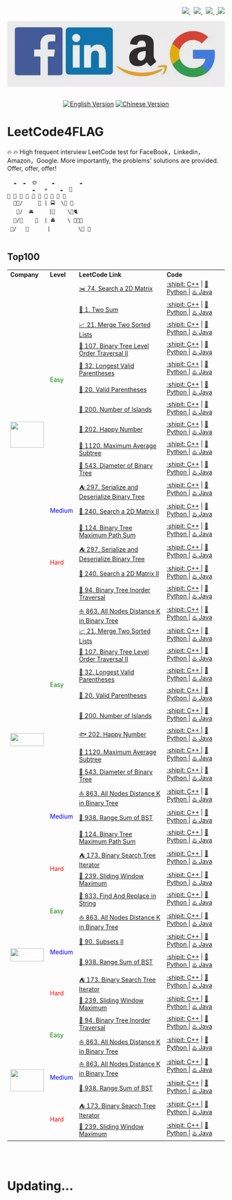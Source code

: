 <p align="right">
	<a class="ai-header-badge" target="_blank" href="https://github.com/madewithml/basics">
	     <img class="ai-header-badge-img" src="https://img.shields.io/github/stars/madewithml/basics.svg?style=social&label=Star">
	</a>&nbsp;
	<a class="ai-header-badge" target="_blank" href="https://linkedin.com/in/wei-zhang-647b29133/">
	      <img src="https://img.shields.io/badge/style--5eba00.svg?label=LinkedIn&logo=linkedin&style=social">
	</a>&nbsp;
	<a class="ai-header-badge" target="_blank" href="https://www.kaggle.com/yidazhang07">
	       <img class="ai-header-badge-img" src="https://img.shields.io/badge/style--5eba00.svg?label=Kaggle&logo=kaggle&style=social">
	</a>
	&nbsp;<a class="ai-header-badge" target="_blank" href="https://www.zhihu.com/people/MaiweiE-com/posts">
	       <img class="ai-header-badge-img" src="https://img.shields.io/badge/style--5eba00.svg?label=Zhihu&logo=zhihu&style=social">
	</a>
</p>

<div align="center">
  <img align="center" src="FLAG.jpg">
  <br><br>
  <p align="center">
  <a href="https://github.com/Charmve/LeetCode4FLAG/blob/master/README.md"><img src="https://img.shields.io/badge/language-English-green" alt="English Version"></a>
  <a href="https://github.com/Charmve/LeetCode4FLAG/blob/master/ReadmeChinese.md"><img src="https://img.shields.io/badge/language-Chinese-red" alt="Chinese Version"></a>
  </p>
</div>

# LeetCode4FLAG

🔥 🔥 High frequent interview LeetCode test for FaceBook，Linkedin，Amazon，Google. More importantly, the problems' solutions are provided. Offer, offer, offer!

```
  ☁️  ☁️  🌞　   ☁️        ☁️　　
        ☁️   ✈️    ☁️  🚁
🏡 🏫 🏢 🏣 🏥 🏦 🏪 🏩 🏨 🏬
  👫🌲/     🚶‍ | 🚍  \🌳 🍃
   🌱/  🚘     |🏃‍    \🌼🐈
  🌳/🐢    🛵  | 🚔    \ 💐💃🕺
 🌴/   🚖      |         \🌲 👫
 
```


## Top100

<table class="table table-striped table-bordered table-vcenter">
    <tbody class=top100-algorithm-table-content>
    <tr>
	    <td>
	    <strong>Company</strong>
	    </td>
	    <td>
	    <strong>Level</strong>
	    </td>
	    <td>
	    <strong>LeetCode Link</strong>
	    </td>
	    <td>
	    <strong>Code</strong>
	    </td>
	</tr>
	<tr>
        <td colspan="1" rowspan="17" class="top100-algorithm-table-points ai-orange-link">
        <br>
        <a class="ai-header-badge" target="_blank" href="https://www.zhihu.com/people/MaiweiE-com/posts">
       <img class="ai-header-badge-img" src="https://timgsa.baidu.com/timg?image&quality=80&size=b9999_10000&sec=1602657666017&di=ebfa7ce509e08a3613cb09cf99182755&imgtype=0&src=http%3A%2F%2Fcn.toluna.com%2Fdpolls_images%2F2017%2F11%2F14%2F7410f15e-6237-4078-aa4a-efce7962f66f_x400.jpg" width="78" height="60">
        </td>
        <td colspan="1" rowspan="10" class="top100-algorithm-table-points ai-orange-link">
        <font color = green>Easy</font>
        </td>
        <td><a href="https://github.com/Charmve/LeetCode4FLAG/tree/main/74.%20Search%20a%202D%20Matrix">✂️ 74. Search a 2D Matrix</a></td>
        <td>
	<div>
	  <a href="https://github.com/Charmve/LeetCode4FLAG/tree/main/74.%20Search%20a%202D%20Matrix/74_search-a-2d-matrix.cpp">:shipit: C++</a> | 
	  <a href="https://github.com/Charmve/LeetCode4FLAG/tree/main/74.%20Search%20a%202D%20Matrix/74_search-a-2d-matrix.py">🐍 Python </a> | 
	  <a href="https://github.com/Charmve/LeetCode4FLAG/tree/main/74.%20Search%20a%202D%20Matrix/74_search-a-2d-matrix.java">♨️ Java </a>
	</div>
    </td>
    </tr>
    <tr>
        <td><a href="https://github.com/Charmve/LeetCode4FLAG/tree/main/1.%20Two%20Sum">🐼 1. Two Sum</a></td>
        <td>
	<div>
	  <a href="https://github.com/Charmve/LeetCode4FLAG/tree/main/1.%20Two%20Sum/1_two-sum.cpp">:shipit: C++</a> | 
	  <a href="https://github.com/Charmve/LeetCode4FLAG/tree/main/1.%20Two%20Sum/1_two-sum.py">🐍 Python </a> | 
	  <a href="https://github.com/Charmve/LeetCode4FLAG/tree/main/1.%20Two%20Sum/1_two-sum.java">♨️ Java </a>
	</div>
    </td>
    </tr>
    <tr>
        <td><a href="https://github.com/Charmve/LeetCode4FLAG/tree/main/21.%20Merge%20Two%20Sorted%20Lists">📈 21. Merge Two Sorted Lists</a>
        </td>
                <td>
	<div>
	  <a href="https://github.com/Charmve/LeetCode4FLAG/blob/main/21.%20Merge%20Two%20Sorted%20Lists/21_merge-two-sorted-lists.cpp">:shipit: C++</a> | 
	  <a href="https://github.com/Charmve/LeetCode4FLAG/blob/main/21.%20Merge%20Two%20Sorted%20Lists/21_merge-two-sorted-lists.py">🐍 Python </a> | 
	  <a href="https://github.com/Charmve/LeetCode4FLAG/blob/main/21.%20Merge%20Two%20Sorted%20Lists/21_merge-two-sorted-lists.java">♨️ Java </a>
	</div>
    </td>
    </tr>
    <tr>
    <td>
        <a href="https://github.com/Charmve/LeetCode4FLAG/tree/main/107.%20Binary%20Tree%20Level%20Order%20Traversal%20II">🔎 107. Binary Tree Level Order Traversal II</a>
    </td>
    <td>
        <div>
	  <a href="https://github.com/Charmve/LeetCode4FLAG/tree/main/107.%20Binary%20Tree%20Level%20Order%20Traversal%20II/107_binary-tree-level-order-traversal-ii.cpp">:shipit: C++</a> | 
	  <a href="https://github.com/Charmve/LeetCode4FLAG/tree/main/107.%20Binary%20Tree%20Level%20Order%20Traversal%20II/107_binary-tree-level-order-traversal-ii.py">🐍 Python </a> | 
	  <a href="https://github.com/Charmve/LeetCode4FLAG/tree/main/107.%20Binary%20Tree%20Level%20Order%20Traversal%20II/107_binary-tree-level-order-traversal-ii.java">♨️ Java </a>
	</div>
    </td>
    </tr>
    <tr>
        <td>
            <a href="https://github.com/Charmve/LeetCode4FLAG/tree/main/32.%20Longest%20Valid%20Parentheses">👑 32. Longest Valid Parentheses</a>
        </td>
        <td>
        <div>
	  <a href="https://github.com/Charmve/LeetCode4FLAG/tree/main/32.%20Longest%20Valid%20Parentheses/32_longest-valid-parentheses.cpp">:shipit: C++</a> | 
	  <a href="https://github.com/Charmve/LeetCode4FLAG/tree/main/32.%20Longest%20Valid%20Parentheses/32_longest-valid-parentheses.py">🐍 Python </a> | 
	  <a href="https://github.com/Charmve/LeetCode4FLAG/tree/main/32.%20Longest%20Valid%20Parentheses/32_longest-valid-parentheses.java">♨️ Java </a>
	</div>
    </td>
    </tr>
        <tr>
        <td>
            <a href="https://github.com/Charmve/LeetCode4FLAG/tree/main/20.%20Valid%20Parentheses">🎡 20. Valid Parentheses</a>
        </td>
        <td>
        <div>
	  <a href="https://github.com/Charmve/LeetCode4FLAG/tree/main/20.%20Valid%20Parentheses/20_valid-parentheses.cpp">:shipit: C++</a> | 
	  <a href="https://github.com/Charmve/LeetCode4FLAG/tree/main/20.%20Valid%20Parentheses/20_valid-parentheses.py">🐍 Python </a> | 
	  <a href="https://github.com/Charmve/LeetCode4FLAG/tree/main/20.%20Valid%20Parentheses/20_valid-parentheses.java">♨️ Java </a>
	</div>
    </td>
    </tr>
    <tr>
        <td><a href="https://github.com/Charmve/LeetCode4FLAG/tree/main/200.%20Number%20of%20Islands">🌄 200. Number of Islands</a></td>
        <td>
        <div>
	  <a href="https://github.com/Charmve/LeetCode4FLAG/tree/main/200.%20Number%20of%20Islands/200_number-of-islands.cpp">:shipit: C++</a> | 
	  <a href="https://github.com/Charmve/LeetCode4FLAG/tree/main/200.%20Number%20of%20Islands/200_number-of-islands.py">🐍 Python </a> | 
	  <a href="https://github.com/Charmve/LeetCode4FLAG/tree/main/200.%20Number%20of%20Islands/200_number-of-islands.java">♨️ Java </a>
	</div>
    </td>
    </tr>
    <tr>
        <td><a href="https://github.com/Charmve/LeetCode4FLAG/tree/main/202.%20Happy%20Number">🐋 202. Happy Number</a></td>
        <td>
        <div>
	  <a href="https://github.com/Charmve/LeetCode4FLAG/tree/main/202.%20Happy%20Number/202_happy-number.cpp">:shipit: C++</a> | 
	  <a href="https://github.com/Charmve/LeetCode4FLAG/tree/main/202.%20Happy%20Number/202_happy-number.py">🐍 Python </a> | 
	  <a href="https://github.com/Charmve/LeetCode4FLAG/tree/main/202.%20Happy%20Number/202_happy-number.java">♨️ Java </a>
	</div>
    </td>
    </tr>
    <tr>
        <td><a href="https://github.com/Charmve/LeetCode4FLAG/tree/main/1120.%20Maximum%20Average%20Subtree">🐑 1120. Maximum Average Subtree</a></td>
        <td>
        <div>
	  <a href="https://github.com/Charmve/LeetCode4FLAG/tree/main/1120.%20Maximum%20Average%20Subtree/1120_maximum-average-subtree.cpp">:shipit: C++</a> | 
	  <a href="https://github.com/Charmve/LeetCode4FLAG/tree/main/1120.%20Maximum%20Average%20Subtree/1120_maximum-average-subtree.py">🐍 Python </a> | 
	  <a href="https://github.com/Charmve/LeetCode4FLAG/tree/main/1120.%20Maximum%20Average%20Subtree/1120_maximum-average-subtree.java">♨️ Java </a>
	</div>
    </td>
    </tr>
    <tr>
        <td><a href="https://leetcode-cn.com/problems/diameter-of-binary-tree/">🐧 543. Diameter of Binary Tree</a></td>
        <td>
        <div>
	  <a href="https://github.com/Charmve/LeetCode4FLAG/tree/main/543.%20Diameter%20of%20Binary%20Tree/543_diameter-of-binary-tree.cpp">:shipit: C++</a> | 
	  <a href="https://github.com/Charmve/LeetCode4FLAG/tree/main/543.%20Diameter%20of%20Binary%20Tree/543_diameter-of-binary-tree.py">🐍 Python </a> | 
	  <a href="https://github.com/Charmve/LeetCode4FLAG/tree/main/543.%20Diameter%20of%20Binary%20Tree/544_diameter-of-binary-tree.java">♨️ Java </a>
	</div>
    </td>
    </tr>
    <td colspan="1" rowspan="4" class="top100-algorithm-table-points ai-orange-link">
        <font color = blue>Medium</font>
        </td>
    <tr>
        <td><a href="https://github.com/Charmve/LeetCode4FLAG/tree/main/297.%20Serialize%20and%20Deserialize%20Binary%20Tree">⛺ 297. Serialize and Deserialize Binary Tree</a></td>
        <td>
        <div>
	  <a href="https://github.com/Charmve/LeetCode4FLAG/tree/main/297.%20Serialize%20and%20Deserialize%20Binary%20Tree/297_serialize-and-deserialize-binary-tree.cpp">:shipit: C++</a> | 
	  <a href="https://github.com/Charmve/LeetCode4FLAG/tree/main/297.%20Serialize%20and%20Deserialize%20Binary%20Tree/297_serialize-and-deserialize-binary-tree.py">🐍 Python </a> | 
	  <a href="https://github.com/Charmve/LeetCode4FLAG/tree/main/297.%20Serialize%20and%20Deserialize%20Binary%20Tree/297_serialize-and-deserialize-binary-tree.java">♨️ Java </a>
	</div>
    </td>
    </tr>
    <tr>
        <td><a href="https://github.com/Charmve/LeetCode4FLAG/tree/main/240.%20Search%20a%202D%20Matrix%20II">🌈 240. Search a 2D Matrix II</a></td>
        <td>
        <div>
	  <a href="https://github.com/Charmve/LeetCode4FLAG/tree/main/240.%20Search%20a%202D%20Matrix%20II/240_search-a-2d-matrix-ii.cpp">:shipit: C++</a> | 
	  <a href="https://github.com/Charmve/LeetCode4FLAG/tree/main/240.%20Search%20a%202D%20Matrix%20II/240_search-a-2d-matrix-ii.py">🐍 Python </a> | 
	  <a href="https://github.com/Charmve/LeetCode4FLAG/tree/main/240.%20Search%20a%202D%20Matrix%20II/240_search-a-2d-matrix-ii.java">♨️ Java </a>
	</div>
    </td>
    </tr>
    <tr>
        <td><a href="https://github.com/Charmve/LeetCode4FLAG/tree/main/124.%20Binary%20Tree%20Maximum%20Path%20Sum">🚀 124. Binary Tree Maximum Path Sum</a></td>
        <td>
        <div>
	  <a href="https://github.com/Charmve/LeetCode4FLAG/tree/main/124.%20Binary%20Tree%20Maximum%20Path%20Sum/124_binary-tree-maximum-path-sum.cpp">:shipit: C++</a> | 
	  <a href="https://github.com/Charmve/LeetCode4FLAG/tree/main/124.%20Binary%20Tree%20Maximum%20Path%20Sum/124_binary-tree-maximum-path-sum.py">🐍 Python </a> | 
	  <a href="https://github.com/Charmve/LeetCode4FLAG/tree/main/124.%20Binary%20Tree%20Maximum%20Path%20Sum/124_binary-tree-maximum-path-sum.java">♨️ Java </a>
	</div>
    </td>
    </tr>
       		<td colspan="1" rowspan="3" class="top100-algorithm-table-points ai-orange-link">
        <font color = red>Hard</font>
        </td>
    <tr>
        <td><a href="https://leetcode-cn.com/problems/serialize-and-deserialize-binary-tree/">⛺ 297. Serialize and Deserialize Binary Tree</a></td>
        <td>
        <div><a href="https://colab.research.google.com/github/madewithml/basics/blob/master/notebooks/10_Data_and_Models/10_TF_Data_and_Models.ipynb">:shipit: C++ </a>| <a href="https://colab.research.google.com/github/madewithml/basics/blob/master/notebooks/10_Data_and_Models/10_PT_Data_and_Models.ipynb">🐍 Python </a> | <a href="https://colab.research.google.com/github/madewithml/basics/blob/master/notebooks/10_Data_and_Models/10_PT_Data_and_Models.ipynb">♨️ Java </a></div>
    </td>
    </tr>
    <tr>
        <td><a href="https://leetcode-cn.com/problems/search-a-2d-matrix-ii/">🌈 240. Search a 2D Matrix II</a></td>
        <td>
        <div><a href="https://colab.research.google.com/github/madewithml/basics/blob/master/notebooks/10_Data_and_Models/10_TF_Data_and_Models.ipynb">:shipit: C++ </a>| <a href="https://colab.research.google.com/github/madewithml/basics/blob/master/notebooks/10_Data_and_Models/10_PT_Data_and_Models.ipynb">🐍 Python </a> | <a href="https://colab.research.google.com/github/madewithml/basics/blob/master/notebooks/10_Data_and_Models/10_PT_Data_and_Models.ipynb">♨️ Java </a></div>
    </td>
    </tr>
<tr>
        <td colspan="1" rowspan="17" class="top100-algorithm-table-points ai-orange-link">
        <br>
        <a class="ai-header-badge" target="_blank" href="https://www.zhihu.com/people/MaiweiE-com/posts">
       <img class="ai-header-badge-img" src="https://ss1.bdstatic.com/70cFuXSh_Q1YnxGkpoWK1HF6hhy/it/u=2836168405,102812350&fm=26&gp=0.jpg" width="78" height="30">
        </td>
        <td colspan="1" rowspan="10" class="top100-algorithm-table-points ai-orange-link">
        <font color = green>Easy</font>
        </td>
        <td><a href="https://github.com/Charmve/LeetCode4FLAG/tree/main/94.%20Binary%20Tree%20Inorder%20Traversal">🚠 94. Binary Tree Inorder Traversal</a></td>
        <td>
        <div>
	  <a href="https://github.com/Charmve/LeetCode4FLAG/tree/main/94.%20Binary%20Tree%20Inorder%20Traversal/94_binary-tree-inorder-traversal.cpp">:shipit: C++</a> | 
	  <a href="https://github.com/Charmve/LeetCode4FLAG/tree/main/94.%20Binary%20Tree%20Inorder%20Traversal/94_binary-tree-inorder-traversal.py">🐍 Python </a> | 
	  <a href="https://github.com/Charmve/LeetCode4FLAG/tree/main/94.%20Binary%20Tree%20Inorder%20Traversal/94_binary-tree-inorder-traversal.java">♨️ Java </a>
	</div>
    </td>
    </tr>
    <tr>
        <td><a href="https://github.com/Charmve/LeetCode4FLAG/tree/main/863.%20All%20Nodes%20Distance%20K%20in%20Binary%20Tree">⛵ 863. All Nodes Distance K in Binary Tree</a></td>
        <td>
        <div>
	  <a href="https://github.com/Charmve/LeetCode4FLAG/tree/main/863.%20All%20Nodes%20Distance%20K%20in%20Binary%20Tree/863_all-nodes-distance-k-in-binary-tree.cpp">:shipit: C++</a> | 
	  <a href="https://github.com/Charmve/LeetCode4FLAG/tree/main/863.%20All%20Nodes%20Distance%20K%20in%20Binary%20Tree/863_all-nodes-distance-k-in-binary-tree.py">🐍 Python </a> | 
	  <a href="https://github.com/Charmve/LeetCode4FLAG/tree/main/863.%20All%20Nodes%20Distance%20K%20in%20Binary%20Tree/863_all-nodes-distance-k-in-binary-tree.java">♨️ Java </a>
	</div>
    </td>
    </tr>
    <tr>
        <td><a href="https://leetcode-cn.com/problems/merge-two-sorted-lists/">📈 21. Merge Two Sorted Lists</a>
        </td>
    <td>
        <div>
	  <a href="https://github.com/Charmve/LeetCode4FLAG/tree/main/21.%20Merge%20Two%20Sorted%20Lists/21_merge-two-sorted-lists.cpp">:shipit: C++</a> | 
	  <a href="https://github.com/Charmve/LeetCode4FLAG/tree/main/21.%20Merge%20Two%20Sorted%20Lists/21_merge-two-sorted-lists.py">🐍 Python </a> | 
	  <a href="https://github.com/Charmve/LeetCode4FLAG/tree/main/21.%20Merge%20Two%20Sorted%20Lists/21_merge-two-sorted-lists.java">♨️ Java </a>
	</div>
    </td>
    </tr>
    <tr>
    <td>
        <a href="https://leetcode-cn.com/problems/binary-tree-level-order-traversal-ii/">🔎 107. Binary Tree Level Order Traversal II</a>
    </td>
    <td>
        <div><a href="https://colab.research.google.com/github/madewithml/basics/blob/master/notebooks/10_Data_and_Models/10_TF_Data_and_Models.ipynb">:shipit: C++ </a>| <a href="https://colab.research.google.com/github/madewithml/basics/blob/master/notebooks/10_Data_and_Models/10_PT_Data_and_Models.ipynb">🐍 Python </a> | <a href="https://colab.research.google.com/github/madewithml/basics/blob/master/notebooks/10_Data_and_Models/10_PT_Data_and_Models.ipynb">♨️ Java </a></div>
    </td>
    </tr>
    <tr>
        <td>
            <a href="https://leetcode-cn.com/problems/longest-valid-parentheses/">👑 32. Longest Valid Parentheses</a>
        </td>
        <td>
        <div><a href="https://colab.research.google.com/github/madewithml/basics/blob/master/notebooks/10_Data_and_Models/10_TF_Data_and_Models.ipynb">:shipit: C++ </a>| <a href="https://colab.research.google.com/github/madewithml/basics/blob/master/notebooks/10_Data_and_Models/10_PT_Data_and_Models.ipynb">🐍 Python </a> | <a href="https://colab.research.google.com/github/madewithml/basics/blob/master/notebooks/10_Data_and_Models/10_PT_Data_and_Models.ipynb">♨️ Java </a></div>
    </td>
    </tr>
        <tr>
        <td>
            <a href="https://leetcode-cn.com/problems/valid-parentheses/">🎡 20. Valid Parentheses</a>
        </td>
        <td>
        <div><a href="https://colab.research.google.com/github/madewithml/basics/blob/master/notebooks/10_Data_and_Models/10_TF_Data_and_Models.ipynb">:shipit: C++ </a>| <a href="https://colab.research.google.com/github/madewithml/basics/blob/master/notebooks/10_Data_and_Models/10_PT_Data_and_Models.ipynb">🐍 Python </a> | <a href="https://colab.research.google.com/github/madewithml/basics/blob/master/notebooks/10_Data_and_Models/10_PT_Data_and_Models.ipynb">♨️ Java </a></div>
    </td>
    </tr>
    <tr>
        <td><a href="https://leetcode-cn.com/problems/number-of-islands/">🌄 200. Number of Islands</a></td>
        <td>
        <div><a href="https://colab.research.google.com/github/madewithml/basics/blob/master/notebooks/10_Data_and_Models/10_TF_Data_and_Models.ipynb">:shipit: C++ </a>| <a href="https://colab.research.google.com/github/madewithml/basics/blob/master/notebooks/10_Data_and_Models/10_PT_Data_and_Models.ipynb">🐍 Python </a> | <a href="https://colab.research.google.com/github/madewithml/basics/blob/master/notebooks/10_Data_and_Models/10_PT_Data_and_Models.ipynb">♨️ Java </a></div>
    </td>
    </tr>
    <tr>
        <td><a href="https://leetcode-cn.com/problems/happy-number/">🐟 202. Happy Number</a></td>
        <td>
        <div><a href="https://colab.research.google.com/github/madewithml/basics/blob/master/notebooks/10_Data_and_Models/10_TF_Data_and_Models.ipynb">:shipit: C++ </a>| <a href="https://colab.research.google.com/github/madewithml/basics/blob/master/notebooks/10_Data_and_Models/10_PT_Data_and_Models.ipynb">🐍 Python </a> | <a href="https://colab.research.google.com/github/madewithml/basics/blob/master/notebooks/10_Data_and_Models/10_PT_Data_and_Models.ipynb">♨️ Java </a></div>
    </td>
    </tr>
    <tr>
        <td><a href="https://leetcode-cn.com/problems/maximum-average-subtree/">🐋 1120. Maximum Average Subtree</a></td>
        <td>
        <div><a href="https://colab.research.google.com/github/madewithml/basics/blob/master/notebooks/10_Data_and_Models/10_TF_Data_and_Models.ipynb">:shipit: C++ </a>| <a href="https://colab.research.google.com/github/madewithml/basics/blob/master/notebooks/10_Data_and_Models/10_PT_Data_and_Models.ipynb">🐍 Python </a> | <a href="https://colab.research.google.com/github/madewithml/basics/blob/master/notebooks/10_Data_and_Models/10_PT_Data_and_Models.ipynb">♨️ Java </a></div>
    </td>
    </tr>
    <tr>
        <td><a href="https://leetcode-cn.com/problems/diameter-of-binary-tree/">🐏 543. Diameter of Binary Tree</a></td>
        <td>
        <div><a href="https://colab.research.google.com/github/madewithml/basics/blob/master/notebooks/10_Data_and_Models/10_TF_Data_and_Models.ipynb">:shipit: C++ </a>| <a href="https://colab.research.google.com/github/madewithml/basics/blob/master/notebooks/10_Data_and_Models/10_PT_Data_and_Models.ipynb">🐍 Python </a> | <a href="https://colab.research.google.com/github/madewithml/basics/blob/master/notebooks/10_Data_and_Models/10_PT_Data_and_Models.ipynb">♨️ Java </a></div>
    </td>
    </tr>
    <td colspan="1" rowspan="4" class="top100-algorithm-table-points ai-orange-link">
        <font color = blue>Medium</font>
    </td>
    <tr>
    <td><a href="https://github.com/Charmve/LeetCode4FLAG/tree/main/863.%20All%20Nodes%20Distance%20K%20in%20Binary%20Tree">⛵ 863. All Nodes Distance K in Binary Tree</a>
    </td>
    <td>
        <div>
	  <a href="https://github.com/Charmve/LeetCode4FLAG/tree/main/863.%20All%20Nodes%20Distance%20K%20in%20Binary%20Tree/863_all-nodes-distance-k-in-binary-tree.cpp">:shipit: C++</a> | 
	  <a href="https://github.com/Charmve/LeetCode4FLAG/tree/main/863.%20All%20Nodes%20Distance%20K%20in%20Binary%20Tree/863_all-nodes-distance-k-in-binary-tree.py">🐍 Python </a> | 
	  <a href="https://github.com/Charmve/LeetCode4FLAG/tree/main/863.%20All%20Nodes%20Distance%20K%20in%20Binary%20Tree/863_all-nodes-distance-k-in-binary-tree.java">♨️ Java </a>
	</div>
    </td>
    </tr>
    <tr>
    <td><a href="https://github.com/Charmve/LeetCode4FLAG/tree/main/938.%20Range%20Sum%20of%20BST">🚁 938. Range Sum of BST</a></td>
        <td>
        <div>
	  <a href="https://github.com/Charmve/LeetCode4FLAG/tree/main/938.%20Range%20Sum%20of%20BST/938_range-sum-of-bst.cpp">:shipit: C++</a> | 
	  <a href="https://github.com/Charmve/LeetCode4FLAG/tree/main/938.%20Range%20Sum%20of%20BST/938_range-sum-of-bst.py">🐍 Python </a> | 
	  <a href="https://github.com/Charmve/LeetCode4FLAG/tree/main/938.%20Range%20Sum%20of%20BST/938_range-sum-of-bst.java">♨️ Java </a>
	</div>
    </td>
    </tr>
    <tr>
        <td><a href="https://leetcode-cn.com/problems/binary-tree-maximum-path-sum/">🚀 124. Binary Tree Maximum Path Sum</a></td>
        <td>
        <div><a href="https://colab.research.google.com/github/madewithml/basics/blob/master/notebooks/10_Data_and_Models/10_TF_Data_and_Models.ipynb">:shipit: C++ </a>| <a href="https://colab.research.google.com/github/madewithml/basics/blob/master/notebooks/10_Data_and_Models/10_PT_Data_and_Models.ipynb">🐍 Python </a> | <a href="https://colab.research.google.com/github/madewithml/basics/blob/master/notebooks/10_Data_and_Models/10_PT_Data_and_Models.ipynb">♨️ Java </a></div>
    </td>
    </tr>
    <td colspan="1" rowspan="3" class="top100-algorithm-table-points ai-orange-link">
        <font color = red>Hard</font>
    </td>
    <tr>
        <td><a href="https://leetcode-cn.com/problems/binary-search-tree-iterator/">⛺ 173. Binary Search Tree Iterator</a></td>
        <td>
        <div><a href="https://colab.research.google.com/github/madewithml/basics/blob/master/notebooks/10_Data_and_Models/10_TF_Data_and_Models.ipynb">:shipit: C++ </a>| <a href="https://colab.research.google.com/github/madewithml/basics/blob/master/notebooks/10_Data_and_Models/10_PT_Data_and_Models.ipynb">🐍 Python </a> | <a href="https://colab.research.google.com/github/madewithml/basics/blob/master/notebooks/10_Data_and_Models/10_PT_Data_and_Models.ipynb">♨️ Java </a></div>
    </td>
    </tr>
    <tr>
        <td><a href="https://leetcode-cn.com/problems/sliding-window-maximum/">🌈 239. Sliding Window Maximum</a></td>
        <td>
        <div><a href="https://colab.research.google.com/github/madewithml/basics/blob/master/notebooks/10_Data_and_Models/10_TF_Data_and_Models.ipynb">:shipit: C++ </a>| <a href="https://colab.research.google.com/github/madewithml/basics/blob/master/notebooks/10_Data_and_Models/10_PT_Data_and_Models.ipynb">🐍 Python  </a>| <a href="https://colab.research.google.com/github/madewithml/basics/blob/master/notebooks/10_Data_and_Models/10_PT_Data_and_Models.ipynb">♨️ Java </a></div>
    </td>
    </tr>
    <tr>
        <td colspan="1" rowspan="8" class="top100-algorithm-table-points ai-orange-link">
        <br>
        <a class="ai-header-badge" target="_blank" href="https://www.zhihu.com/people/MaiweiE-com/posts">
       <img class="ai-header-badge-img" src="https://timgsa.baidu.com/timg?image&quality=80&size=b9999_10000&sec=1602665253114&di=cfe13209f6eb18528ed16c833f82c222&imgtype=0&src=http%3A%2F%2Fwidefide.com%2Fwp-content%2Fuploads%2F2011%2F08%2Ffacebook_pic.jpg" width="78" height="30">
        </td>
        <td colspan="1" rowspan="2" class="top100-algorithm-table-points ai-orange-link">
        <font color = green>Easy</font>
        </td>
        <td><a href="https://leetcode-cn.com/problems/find-and-replace-in-string/">🚠 833. Find And Replace in String</a></td>
        <td>
        <div><a href="https://colab.research.google.com/github/madewithml/basics/blob/master/notebooks/10_Data_and_Models/10_TF_Data_and_Models.ipynb">:shipit: C++ </a>| <a href="https://colab.research.google.com/github/madewithml/basics/blob/master/notebooks/10_Data_and_Models/10_PT_Data_and_Models.ipynb">🐍 Python </a> | <a href="https://colab.research.google.com/github/madewithml/basics/blob/master/notebooks/10_Data_and_Models/10_PT_Data_and_Models.ipynb">♨️ Java </a></div>
    </td>
    </tr>
    <tr>
        <td><a href="https://leetcode-cn.com/problems/all-nodes-distance-k-in-binary-tree/">⛵ 863. All Nodes Distance K in Binary Tree</a></td>
        <td>
        <div><a href="https://colab.research.google.com/github/madewithml/basics/blob/master/notebooks/10_Data_and_Models/10_TF_Data_and_Models.ipynb">:shipit: C++ </a>| <a href="https://colab.research.google.com/github/madewithml/basics/blob/master/notebooks/10_Data_and_Models/10_PT_Data_and_Models.ipynb">🐍 Python </a> | <a href="https://colab.research.google.com/github/madewithml/basics/blob/master/notebooks/10_Data_and_Models/10_PT_Data_and_Models.ipynb">♨️ Java</a> </div>
    </td>
    </tr>
   	<td colspan="1" rowspan="3" class="top100-algorithm-table-points ai-orange-link">
        <font color = blue>Medium</font>
    </td>
    <tr>
        <td><a href="https://leetcode-cn.com/problems/subsets-ii/">🚩 90. Subsets II</a></td>
        <td>
        <div><a href="https://colab.research.google.com/github/madewithml/basics/blob/master/notebooks/10_Data_and_Models/10_TF_Data_and_Models.ipynb">:shipit: C++ </a>| <a href="https://colab.research.google.com/github/madewithml/basics/blob/master/notebooks/10_Data_and_Models/10_PT_Data_and_Models.ipynb">🐍 Python  </a>| <a href="https://colab.research.google.com/github/madewithml/basics/blob/master/notebooks/10_Data_and_Models/10_PT_Data_and_Models.ipynb">♨️ Java </a></div>
    </td>
    </tr>
    <tr>
    <td><a href="https://github.com/Charmve/LeetCode4FLAG/tree/main/938.%20Range%20Sum%20of%20BST">🚁 938. Range Sum of BST</a></td>
        <td>
        <div>
	  <a href="https://github.com/Charmve/LeetCode4FLAG/tree/main/938.%20Range%20Sum%20of%20BST/938_range-sum-of-bst.cpp">:shipit: C++</a> | 
	  <a href="https://github.com/Charmve/LeetCode4FLAG/tree/main/938.%20Range%20Sum%20of%20BST/938_range-sum-of-bst.py">🐍 Python </a> | 
	  <a href="https://github.com/Charmve/LeetCode4FLAG/tree/main/938.%20Range%20Sum%20of%20BST/938_range-sum-of-bst.java">♨️ Java </a>
	</div>
    </td>
    </tr>
    <td colspan="1" rowspan="3" class="top100-algorithm-table-points ai-orange-link">
        <font color = red>Hard</font>
    </td>
    <tr>
        <td><a href="https://leetcode-cn.com/problems/binary-search-tree-iterator/">⛺ 173. Binary Search Tree Iterator</a></td>
        <td>
        <div><a href="https://colab.research.google.com/github/madewithml/basics/blob/master/notebooks/10_Data_and_Models/10_TF_Data_and_Models.ipynb">:shipit: C++ </a>| <a href="https://colab.research.google.com/github/madewithml/basics/blob/master/notebooks/10_Data_and_Models/10_PT_Data_and_Models.ipynb">🐍 Python </a> | <a href="https://colab.research.google.com/github/madewithml/basics/blob/master/notebooks/10_Data_and_Models/10_PT_Data_and_Models.ipynb">♨️ Java </a></div>
    </td>
    </tr>
    <tr>
        <td><a href="https://leetcode-cn.com/problems/sliding-window-maximum/">🌈 239. Sliding Window Maximum</a></td>
        <td>
        <div><a href="https://colab.research.google.com/github/madewithml/basics/blob/master/notebooks/10_Data_and_Models/10_TF_Data_and_Models.ipynb">:shipit: C++ </a>| <a href="https://colab.research.google.com/github/madewithml/basics/blob/master/notebooks/10_Data_and_Models/10_PT_Data_and_Models.ipynb">🐍 Python </a> | <a href="https://colab.research.google.com/github/madewithml/basics/blob/master/notebooks/10_Data_and_Models/10_PT_Data_and_Models.ipynb">♨️ Java </a></div>
    </td>
    </tr>
     <tr>
        <td colspan="1" rowspan="8" class="top100-algorithm-table-points ai-orange-link">
        <br>
        <a class="ai-header-badge" target="_blank" href="https://www.zhihu.com/people/MaiweiE-com/posts">
       <img class="ai-header-badge-img" src="https://timgsa.baidu.com/timg?image&quality=80&size=b9999_10000&sec=1602666358409&di=08bb5ed27b407af6cc5a44efba81bc71&imgtype=0&src=http%3A%2F%2Fimage.xizhi.com%2Fd%2Ffile%2Fp%2F2019%2F09-27%2F61ea47a39c440d6f3494232890084dd1.jpg" width="78" height="51">
        </td>
        <td colspan="1" rowspan="2" class="top100-algorithm-table-points ai-orange-link">
        <font color = green>Easy</font>
        </td>
        <td><a href="https://leetcode-cn.com/problems/binary-tree-inorder-traversal/">🚠 94. Binary Tree Inorder Traversal</a></td>
        <td>
        <div><a href="https://colab.research.google.com/github/madewithml/basics/blob/master/notebooks/10_Data_and_Models/10_TF_Data_and_Models.ipynb">:shipit: C++ </a>| <a href="https://colab.research.google.com/github/madewithml/basics/blob/master/notebooks/10_Data_and_Models/10_PT_Data_and_Models.ipynb">🐍 Python </a> | <a href="https://colab.research.google.com/github/madewithml/basics/blob/master/notebooks/10_Data_and_Models/10_PT_Data_and_Models.ipynb">♨️ Java </a></div>
    </td>
    </tr>
    <tr>
        <td><a href="https://github.com/Charmve/LeetCode4FLAG/tree/main/863.%20All%20Nodes%20Distance%20K%20in%20Binary%20Tree">⛵ 863. All Nodes Distance K in Binary Tree</a></td>
        <td>
        <div>
	  <a href="https://github.com/Charmve/LeetCode4FLAG/tree/main/863.%20All%20Nodes%20Distance%20K%20in%20Binary%20Tree/863_all-nodes-distance-k-in-binary-tree.cpp">:shipit: C++</a> | 
	  <a href="https://github.com/Charmve/LeetCode4FLAG/tree/main/863.%20All%20Nodes%20Distance%20K%20in%20Binary%20Tree/863_all-nodes-distance-k-in-binary-tree.py">🐍 Python </a> | 
	  <a href="https://github.com/Charmve/LeetCode4FLAG/tree/main/863.%20All%20Nodes%20Distance%20K%20in%20Binary%20Tree/863_all-nodes-distance-k-in-binary-tree.java">♨️ Java </a>
	</div>
    </td>
    </tr>
   	<td colspan="1" rowspan="3" class="top100-algorithm-table-points ai-orange-link">
        <font color = blue>Medium</font>
    </td>
    <tr>
        <td><a href="https://leetcode-cn.com/problems/range-sum-of-bst/">⛵ 863. All Nodes Distance K in Binary Tree</a></td>
        <td>
        <div><a href="https://colab.research.google.com/github/madewithml/basics/blob/master/notebooks/10_Data_and_Models/10_TF_Data_and_Models.ipynb">:shipit: C++ </a>| <a href="https://colab.research.google.com/github/madewithml/basics/blob/master/notebooks/10_Data_and_Models/10_PT_Data_and_Models.ipynb">🐍 Python </a> | <a href="https://colab.research.google.com/github/madewithml/basics/blob/master/notebooks/10_Data_and_Models/10_PT_Data_and_Models.ipynb">♨️ Java </a></div>
    </td>
    </tr>
    <tr>
    <td><a href="https://github.com/Charmve/LeetCode4FLAG/tree/main/938.%20Range%20Sum%20of%20BST">🚁 938. Range Sum of BST</a></td>
        <td>
        <div>
	  <a href="https://github.com/Charmve/LeetCode4FLAG/tree/main/938.%20Range%20Sum%20of%20BST/938_range-sum-of-bst.cpp">:shipit: C++</a> | 
	  <a href="https://github.com/Charmve/LeetCode4FLAG/tree/main/938.%20Range%20Sum%20of%20BST/938_range-sum-of-bst.py">🐍 Python </a> | 
	  <a href="https://github.com/Charmve/LeetCode4FLAG/tree/main/938.%20Range%20Sum%20of%20BST/938_range-sum-of-bst.java">♨️ Java </a>
	</div>
    </td>
    </tr>
    <td colspan="1" rowspan="3" class="top100-algorithm-table-points ai-orange-link">
        <font color = red>Hard</font>
    </td>
    <tr>
        <td><a href="https://leetcode-cn.com/problems/binary-search-tree-iterator/">⛺ 173. Binary Search Tree Iterator</a></td>
        <td>
        <div><a href="https://colab.research.google.com/github/madewithml/basics/blob/master/notebooks/10_Data_and_Models/10_TF_Data_and_Models.ipynb">:shipit: C++ </a>| <a href="https://colab.research.google.com/github/madewithml/basics/blob/master/notebooks/10_Data_and_Models/10_PT_Data_and_Models.ipynb">🐍 Python </a> | <a href="https://colab.research.google.com/github/madewithml/basics/blob/master/notebooks/10_Data_and_Models/10_PT_Data_and_Models.ipynb">♨️ Java </a></div>
    </td>
    </tr>
    <tr>
        <td><a href="https://leetcode-cn.com/problems/sliding-window-maximum/">🌈 239. Sliding Window Maximum</a></td>
        <td>
        <div><a href="https://colab.research.google.com/github/madewithml/basics/blob/master/notebooks/10_Data_and_Models/10_TF_Data_and_Models.ipynb">:shipit: C++ </a>| <a href="https://colab.research.google.com/github/madewithml/basics/blob/master/notebooks/10_Data_and_Models/10_PT_Data_and_Models.ipynb">🐍 Python </a> | <a href="https://colab.research.google.com/github/madewithml/basics/blob/master/notebooks/10_Data_and_Models/10_PT_Data_and_Models.ipynb">♨️ Java </a></div>
    </td>
    </tr>
    </tbody>
</table>

<br><br>
# Updating...
